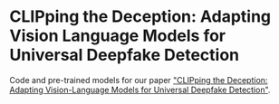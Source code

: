 # CLIPping the Deception: Adapting Vision Language Models for Universal Deepfake Detection
Code and pre-trained models for our paper ["CLIPping the Deception: Adapting Vision-Language Models for Universal Deepfake Detection"]([https://www.google.com](https://arxiv.org/pdf/2402.12927)https://arxiv.org/pdf/2402.12927).
